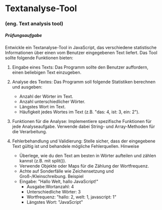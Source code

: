 # Textanalyse-Tool 
### (eng. Text analysis tool)

##### Prüfungsaufgabe
Entwickle ein Textanalyse-Tool in JavaScript, das verschiedene statistische Informationen über einen vom Benutzer eingegebenen Text liefert. Das Tool sollte folgende Funktionen bieten:

1. Eingabe eines Texts: Das Programm sollte den Benutzer auffordern, einen beliebigen Text einzugeben.

2. Analyse des Textes: Das Programm soll folgende Statistiken berechnen und ausgeben:
    * Anzahl der Wörter im Text.
    * Anzahl unterschiedlicher Wörter.
    * Längstes Wort im Text.
    * Häufigkeit jedes Wortes im Text (z.B. "das: 4, ist: 3, ein: 2").

3. Funktionen für die Analyse: Implementiere spezifische Funktionen für jede Analyseaufgabe. Verwende dabei String- und Array-Methoden für die Verarbeitung.

4. Fehlerbehandlung und Validierung: Stelle sicher, dass der eingegebene Text gültig ist und behandele mögliche Fehlerquellen.
Hinweise
    * Überlege, wie du den Text am besten in Wörter aufteilen und zählen kannst (z.B. mit split()).
    * Verwende Objekte oder Maps für die Zählung der Wortfrequenz.
    * Achte auf Sonderfälle wie Zeichensetzung und Groß-/Kleinschreibung.
Beispiel
    * Eingabe: "Hallo Welt, hallo JavaScript!"
        * Ausgabe:Wortanzahl: 4
        * Unterschiedliche Wörter: 3
        * Wortfrequenz: "hallo: 2, welt: 1, javascript: 1"
        * Längstes Wort: "JavaScript"

